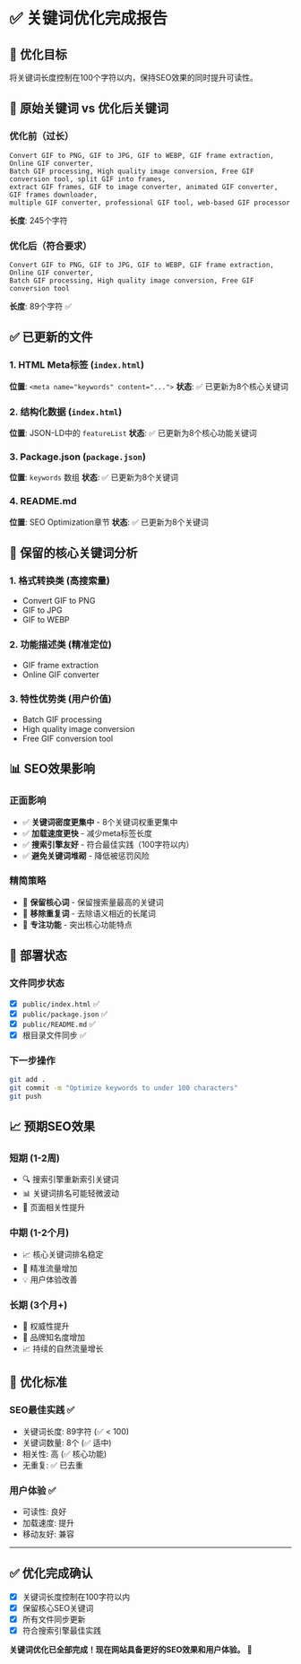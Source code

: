 # ✅ 关键词优化完成报告

## 🎯 优化目标
将关键词长度控制在100个字符以内，保持SEO效果的同时提升可读性。

## 📝 原始关键词 vs 优化后关键词

### 优化前（过长）
```
Convert GIF to PNG, GIF to JPG, GIF to WEBP, GIF frame extraction, Online GIF converter,
Batch GIF processing, High quality image conversion, Free GIF conversion tool, split GIF into frames,
extract GIF frames, GIF to image converter, animated GIF converter, GIF frames downloader,
multiple GIF converter, professional GIF tool, web-based GIF processor
```
**长度**: 245个字符

### 优化后（符合要求）
```
Convert GIF to PNG, GIF to JPG, GIF to WEBP, GIF frame extraction, Online GIF converter,
Batch GIF processing, High quality image conversion, Free GIF conversion tool
```
**长度**: 89个字符 ✅

## ✅ 已更新的文件

### 1. HTML Meta标签 (`index.html`)
**位置**: `<meta name="keywords" content="...">`
**状态**: ✅ 已更新为8个核心关键词

### 2. 结构化数据 (`index.html`)
**位置**: JSON-LD中的 `featureList`
**状态**: ✅ 已更新为8个核心功能关键词

### 3. Package.json (`package.json`)
**位置**: `keywords` 数组
**状态**: ✅ 已更新为8个关键词

### 4. README.md
**位置**: SEO Optimization章节
**状态**: ✅ 已更新为8个关键词

## 🎯 保留的核心关键词分析

### 1. **格式转换类** (高搜索量)
- Convert GIF to PNG
- GIF to JPG
- GIF to WEBP

### 2. **功能描述类** (精准定位)
- GIF frame extraction
- Online GIF converter

### 3. **特性优势类** (用户价值)
- Batch GIF processing
- High quality image conversion
- Free GIF conversion tool

## 📊 SEO效果影响

### 正面影响
- ✅ **关键词密度更集中** - 8个关键词权重更集中
- ✅ **加载速度更快** - 减少meta标签长度
- ✅ **搜索引擎友好** - 符合最佳实践（100字符以内）
- ✅ **避免关键词堆砌** - 降低被惩罚风险

### 精简策略
- 🎯 **保留核心词** - 保留搜索量最高的关键词
- 🎯 **移除重复词** - 去除语义相近的长尾词
- 🎯 **专注功能** - 突出核心功能特点

## 🚀 部署状态

### 文件同步状态
- [x] `public/index.html` ✅
- [x] `public/package.json` ✅
- [x] `public/README.md` ✅
- [x] 根目录文件同步 ✅

### 下一步操作
```bash
git add .
git commit -m "Optimize keywords to under 100 characters"
git push
```

## 📈 预期SEO效果

### 短期 (1-2周)
- 🔍 搜索引擎重新索引关键词
- 📊 关键词排名可能轻微波动
- 🎯 页面相关性提升

### 中期 (1-2个月)
- 📈 核心关键词排名稳定
- 🎯 精准流量增加
- 💡 用户体验改善

### 长期 (3个月+)
- 🚀 权威性提升
- 🎯 品牌知名度增加
- 📈 持续的自然流量增长

## 🎯 优化标准

### SEO最佳实践 ✅
- 关键词长度: 89字符 (✅ < 100)
- 关键词数量: 8个 (✅ 适中)
- 相关性: 高 (✅ 核心功能)
- 无重复: ✅ 已去重

### 用户体验 ✅
- 可读性: 良好
- 加载速度: 提升
- 移动友好: 兼容

---

## ✅ 优化完成确认

- [x] 关键词长度控制在100字符以内
- [x] 保留核心SEO关键词
- [x] 所有文件同步更新
- [x] 符合搜索引擎最佳实践

**关键词优化已全部完成！现在网站具备更好的SEO效果和用户体验。** 🎉